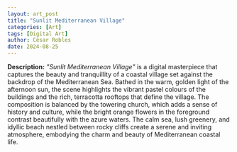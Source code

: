 ```yaml
---
layout: art_post
title: "Sunlit Mediterranean Village"
categories: [Art]
tags: [Digital Art]
author: César Robles
date: 2024-08-25
---
```

**Description:** *"Sunlit Mediterranean Village"* is a digital masterpiece that captures the beauty and tranquillity of a coastal village set against the backdrop of the Mediterranean Sea. Bathed in the warm, golden light of the afternoon sun, the scene highlights the vibrant pastel colours of the buildings and the rich, terracotta rooftops that define the village. The composition is balanced by the towering church, which adds a sense of history and culture, while the bright orange flowers in the foreground contrast beautifully with the azure waters. The calm sea, lush greenery, and idyllic beach nestled between rocky cliffs create a serene and inviting atmosphere, embodying the charm and beauty of Mediterranean coastal life.